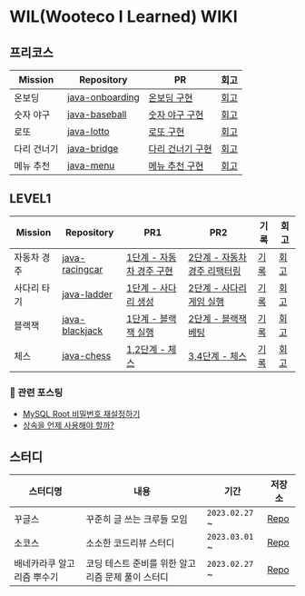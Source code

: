 # WIL(Wooteco I Learned) WIKI

## 프리코스

| Mission | Repository                                                      | PR                                                                          | 회고                                     |
|---------|-----------------------------------------------------------------|-----------------------------------------------------------------------------|----------------------------------------|
| 온보딩     | [java-onboarding](https://github.com/woo-chang/java-onboarding) | [온보딩 구현](https://github.com/woowacourse-precourse/java-onboarding/pull/373) | [회고](https://woo-chang.tistory.com/49) |
| 숫자 야구   | [java-baseball](https://github.com/woo-chang/java-baseball)     | [숫자 야구 구현](https://github.com/woowacourse-precourse/java-baseball/pull/389) | [회고](https://woo-chang.tistory.com/50) |
| 로또      | [java-lotto](https://github.com/woo-chang/java-lotto)           | [로또 구현](https://github.com/woowacourse-precourse/java-lotto/pull/158)       | [회고](https://woo-chang.tistory.com/51) |
| 다리 건너기  | [java-bridge](https://github.com/woo-chang/java-bridge)         | [다리 건너기 구현](https://github.com/woowacourse-precourse/java-bridge/pull/466)  | [회고](https://woo-chang.tistory.com/52) |
| 메뉴 추천   | [java-menu](https://github.com/woo-chang/java-menu)             | [메뉴 추천 구현](https://github.com/woowacourse-precourse/java-menu/pull/155)     | [회고](https://woo-chang.tistory.com/61) |

## LEVEL1

| Mission | Repository                                                    | PR1                                                                       | PR2                                                                         | 기록                                                                | 회고                                     |
|---------|---------------------------------------------------------------|---------------------------------------------------------------------------|-----------------------------------------------------------------------------|-------------------------------------------------------------------|----------------------------------------|
| 자동차 경주  | [java-racingcar](https://github.com/woo-chang/java-racingcar) | [1단계 - 자동차 경주 구현](https://github.com/woowacourse/java-racingcar/pull/504) | [2단계 - 자동차 경주 리팩터링](https://github.com/woowacourse/java-racingcar/pull/567) | [기록](https://github.com/woo-chang/WIL/tree/main/LEVEL1/racingcar) | [회고](https://woo-chang.tistory.com/63) |
| 사다리 타기  | [java-ladder](https://github.com/woo-chang/java-ladder)       | [1단계 - 사다리 생성](https://github.com/woowacourse/java-ladder/pull/70)        | [2단계 - 사다리 게임 실행](https://github.com/woowacourse/java-ladder/pull/205)      | [기록](https://github.com/woo-chang/WIL/tree/main/LEVEL1/ladder)    | [회고](https://woo-chang.tistory.com/64) |
| 블랙잭     | [java-blackjack](https://github.com/woo-chang/java-blackjack) | [1단계 - 블랙잭 실행](https://github.com/woowacourse/java-blackjack/pull/443)    | [2단계 - 블랙잭 베팅](https://github.com/woowacourse/java-blackjack/pull/494)      | [기록](https://github.com/woo-chang/WIL/tree/main/LEVEL1/blackjack) | [회고](https://woo-chang.tistory.com/68) |
| 체스      | [java-chess](https://github.com/woo-chang/java-chess)         | [1,2단계 - 체스](https://github.com/woowacourse/java-chess/pull/488)          | [3,4단계 - 체스](https://github.com/woowacourse/java-chess/pull/548)            | [기록]()                                                            | [회고]()                                 |

### 🦋 관련 포스팅

- [MySQL Root 비밀번호 재설정하기](https://woo-chang.tistory.com/66)
- [상속을 언제 사용해야 할까?](https://woo-chang.tistory.com/67)

## 스터디

| 스터디명           | 내용                           | 기간             | 저장소                                                                        |
|----------------|------------------------------|----------------|----------------------------------------------------------------------------|
| 꾸글스            | 꾸준히 글 쓰는 크루들 모임              | `2023.02.27` ~ | [Repo](https://github.com/woowacourse-study/Gugles)                        |
| 소코스            | 소소한 코드리뷰 스터디                 | `2023.03.01` ~ | [Repo](https://github.com/orgs/woowacourse-code-review-study/repositories) |
| 배네카라쿠 알고리즘 뿌수기 | 코딩 테스트 준비를 위한 알고리즘 문제 풀이 스터디 | `2023.02.27` ~ | [Repo](https://github.com/woowacourse-study/BREAK_BNKLC_ALG)               |
